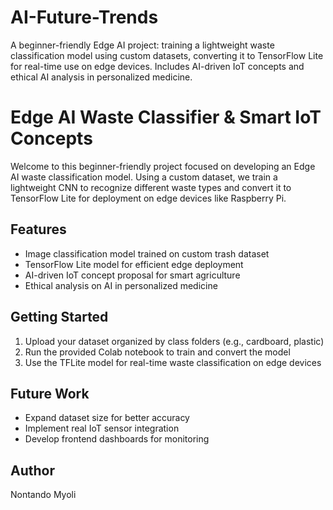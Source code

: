 # AI-Future-Trends
A beginner-friendly Edge AI project: training a lightweight waste classification model using custom datasets, converting it to TensorFlow Lite for real-time use on edge devices. Includes AI-driven IoT concepts and ethical AI analysis in personalized medicine.

# Edge AI Waste Classifier & Smart IoT Concepts
Welcome to this beginner-friendly project focused on developing an Edge AI waste classification model. Using a custom dataset, we train a lightweight CNN to recognize different waste types and convert it to TensorFlow Lite for deployment on edge devices like Raspberry Pi.

## Features
- Image classification model trained on custom trash dataset  
- TensorFlow Lite model for efficient edge deployment  
- AI-driven IoT concept proposal for smart agriculture  
- Ethical analysis on AI in personalized medicine  

## Getting Started
1. Upload your dataset organized by class folders (e.g., cardboard, plastic)  
2. Run the provided Colab notebook to train and convert the model  
3. Use the TFLite model for real-time waste classification on edge devices  

## Future Work
- Expand dataset size for better accuracy  
- Implement real IoT sensor integration  
- Develop frontend dashboards for monitoring  

## Author
Nontando Myoli  

